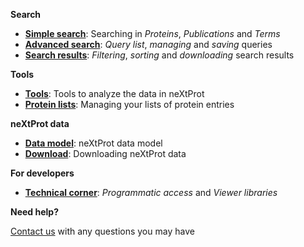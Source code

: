 **Search**

-	**[Simple search](/help/simple-search)**: Searching in *Proteins*, *Publications* and *Terms*
-	**[Advanced search](/help/advanced-search)**: *Query list*, *managing* and *saving* queries
-	**[Search results](/help/search-results)**: *Filtering*, *sorting* and *downloading* search results

**Tools**

-	**[Tools](/help/tools)**: Tools to analyze the data in neXtProt
-	**[Protein lists](/help/protein-lists)**: Managing your lists of protein entries

**neXtProt data**

-	**[Data model](/help/data-model)**: neXtProt data model
-	**[Download](/help/download)**: Downloading neXtProt data

**For developers**

-	**[Technical corner](/help/technical-corner)**: *Programmatic access* and *Viewer libraries*

**Need help?**

[Contact us](mailto:support@nextprot.org) with any questions you may have

